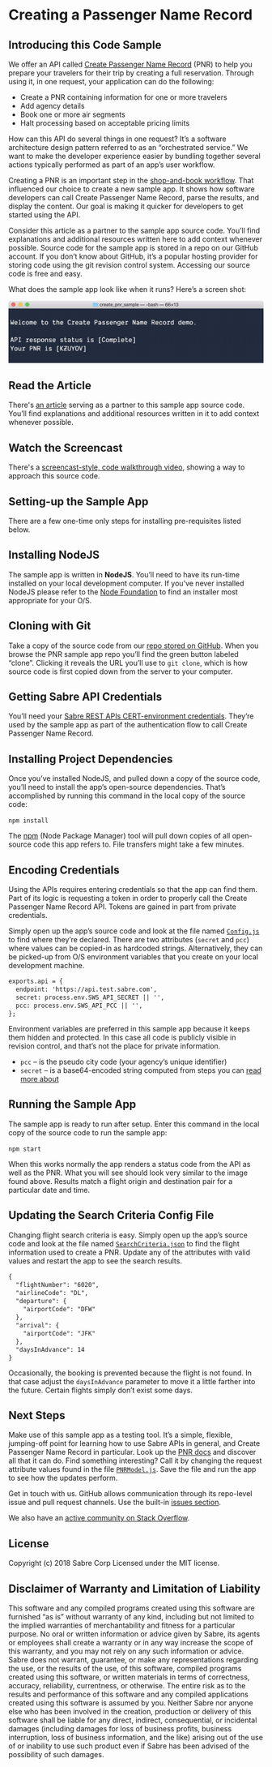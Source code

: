 # Creating a Passenger Name Record
## Introducing this Code Sample

We offer an API called [Create Passenger Name Record](https://developer.sabre.com/docs/rest_apis/air/book/create_passenger_name_record/) (PNR) to help you prepare your travelers for their trip by creating a full reservation. Through using it, in one request, your application can do the following:

*	Create a PNR containing information for one or more travelers 
*	Add agency details
*	Book one or more air segments 
*	Halt processing based on acceptable pricing limits 

How can this API do several things in one request? It’s a software architecture design pattern referred to as an “orchestrated service.” We want to make the developer experience easier by bundling together several actions typically performed as part of an app’s user workflow. 

Creating a PNR is an important step in the [shop-and-book workflow](https://developer.sabre.com/docs/read/workflows/Book_Air_Segment). That influenced our choice to create a new sample app. It shows how software developers can call Create Passenger Name Record, parse the results, and display the content. Our goal is making it quicker for developers to get started using the API.

Consider this article as a partner to the sample app source code. You’ll find explanations and additional resources written here to add context whenever possible. Source code for the sample app is stored in a repo on our GitHub account. If you don’t know about GitHub, it’s a popular hosting provider for storing code using the git revision control system. Accessing our source code is free and easy.

What does the sample app look like when it runs? Here’s a screen shot:

![App Screenshot](./docs/CreatePNRScreen.jpg)

## Read the Article

There's [an article](https://blog.developer.sabre.com/) serving as a partner to this sample app source code. You’ll find explanations and additional resources written in it to add context whenever possible. 

## Watch the Screencast

There's a [screencast-style, code walkthrough video](https://www.youtube.com/user/SabreNewsTV), showing a way to approach this source code.

## Setting-up the Sample App

There are a few one-time only steps for installing pre-requisites listed below.

## Installing NodeJS

The sample app is written in **NodeJS**. You’ll need to have its run-time installed on your local development computer. If you’ve never installed NodeJS please refer to the [Node Foundation](https://nodejs.org/en/download/) to find an installer most appropriate for your O/S.
 
## Cloning with Git

Take a copy of the source code from our [repo stored on GitHub](https://github.com/SabreDevStudio/create-passenger-name-record-sample-nodejs). When you browse the PNR sample app repo you’ll find the green button labeled “clone”. Clicking it reveals the URL you’ll use to `git clone`, which is how source code is first copied down from the server to your computer. 

## Getting Sabre API Credentials

You’ll need your [Sabre REST APIs CERT-environment credentials](https://developer.sabre.com/resources/getting_started_with_sabre_apis/). They’re used by the sample app as part of the authentication flow to call Create Passenger Name Record.

## Installing Project Dependencies

Once you’ve installed NodeJS, and pulled down a copy of the source code, you’ll need to install the app’s open-source dependencies. That’s accomplished by running this command in the local copy of the source code:

`npm install`

The [npm](https://www.npmjs.com/) (Node Package Manager) tool will pull down copies of all open-source code this app refers to. File transfers might take a few minutes.

## Encoding Credentials

Using the APIs requires entering credentials so that the app can find them. Part of its logic is requesting a token in order to properly call the Create Passenger Name Record API. Tokens are gained in part from private credentials.

Simply open up the app’s source code and look at the file named [`Config.js`](./src/Config.js) to find where they’re declared. There are two attributes (`secret` and `pcc`) where values can be copied-in as hardcoded strings. Alternatively, they can be picked-up from O/S environment variables that you create on your local development machine.

```
exports.api = {
  endpoint: 'https://api.test.sabre.com',
  secret: process.env.SWS_API_SECRET || '',
  pcc: process.env.SWS_API_PCC || '',
};
```

Environment variables are preferred in this sample app because it keeps them hidden and protected. In this case all code is publicly visible in revision control, and that’s not the place for private information.

* `pcc` – is the pseudo city code (your agency’s unique identifier)
* `secret` – is a base64-encoded string computed from steps you can [read more about](https://developer.sabre.com/page/read/resources/getting_started_with_sabre_apis/how_to_get_a_token)

## Running the Sample App

The sample app is ready to run after setup. Enter this command in the local copy of the source code to run the sample app:

`npm start` 

When this works normally the app renders a status code from the API as well as the PNR. What you will see should look very similar to the image found above. Results match a flight origin and destination pair for a particular date and time.

## Updating the Search Criteria Config File

Changing flight search criteria is easy. Simply open up the app’s source code and look at the file named [`SearchCriteria.json`](./src/SearchCriteria.json) to find the flight information used to create a PNR. Update any of the attributes with valid values and restart the app to see the search results. 

```
{
  "flightNumber": "6020",
  "airlineCode": "DL",
  "departure": {
    "airportCode": "DFW"
  },
  "arrival": {
    "airportCode": "JFK"
  },
  "daysInAdvance": 14
}
```

Occasionally, the booking is prevented because the flight is not found. In that case adjust the `daysInAdvance` parameter to move it a little farther into the future. Certain flights simply don’t exist some days.

## Next Steps

Make use of this sample app as a testing tool. It’s a simple, flexible, jumping-off point for learning how to use Sabre APIs in general, and Create Passenger Name Record in particular. Look up the [PNR docs](https://developer.sabre.com/docs/rest_apis/air/book/create_passenger_name_record/) and discover all that it can do. Find something interesting? Call it by changing the request attribute values found in the file [`PNRModel.js`](./src/PNRModel.js). Save the file and run the app to see how the updates perform.

Get in touch with us. GitHub allows communication through its repo-level issue and pull request channels. Use the built-in [issues section](https://github.com/SabreDevStudio/create-passenger-name-record-sample-nodejs/issues).

We also have an [active community on Stack Overflow](https://stackoverflow.com/questions/tagged/sabre).

## License

Copyright (c) 2018 Sabre Corp Licensed under the MIT license.

## Disclaimer of Warranty and Limitation of Liability

This software and any compiled programs created using this software are furnished “as is” without warranty of any kind, including but not limited to the implied warranties of merchantability and fitness for a particular purpose. No oral or written information or advice given by Sabre, its agents or employees shall create a warranty or in any way increase the scope of this warranty, and you may not rely on any such information or advice.
Sabre does not warrant, guarantee, or make any representations regarding the use, or the results of the use, of this software, compiled programs created using this software, or written materials in terms of correctness, accuracy, reliability, currentness, or otherwise. The entire risk as to the results and performance of this software and any compiled applications created using this software is assumed by you. Neither Sabre nor anyone else who has been involved in the creation, production or delivery of this software shall be liable for any direct, indirect, consequential, or incidental damages (including damages for loss of business profits, business interruption, loss of business information, and the like) arising out of the use of or inability to use such product even if Sabre has been advised of the possibility of such damages.
 